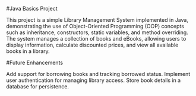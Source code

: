 #Java Basics Project 

This project is a simple Library Management System implemented in Java, demonstrating the use of Object-Oriented Programming (OOP) concepts such as inheritance, constructors, static variables, and method overriding. The system manages a collection of books and eBooks, allowing users to display information, calculate discounted prices, and view all available books in a library.

#Future Enhancements

Add support for borrowing books and tracking borrowed status.
Implement user authentication for managing library access.
Store book details in a database for persistence.